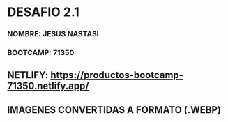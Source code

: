 
# DESAFIO 2.1

### NOMBRE: JESUS NASTASI
### BOOTCAMP: 71350



## NETLIFY: https://productos-bootcamp-71350.netlify.app/


## IMAGENES CONVERTIDAS A FORMATO (.WEBP)

